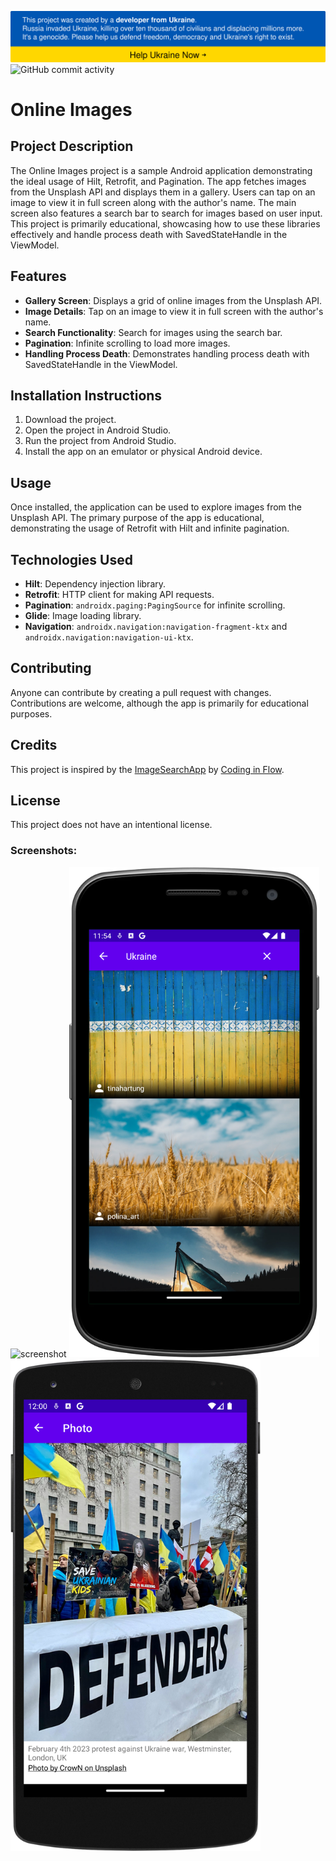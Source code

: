 [![Stand With Ukraine](https://raw.githubusercontent.com/vshymanskyy/StandWithUkraine/main/banner-direct-single.svg)](https://stand-with-ukraine.pp.ua)
<img alt="GitHub commit activity" src="https://img.shields.io/github/commit-activity/m/Turskyi/OnlineImages">

# Online Images

## Project Description

The Online Images project is a sample Android application demonstrating the ideal usage of Hilt,
Retrofit, and Pagination. The app fetches images from the Unsplash API and displays them in a
gallery. Users can tap on an image to view it in full screen along with the author's name. The
main screen also features a search bar to search for images based on user input. This project is
primarily educational, showcasing how to use these libraries effectively and handle process death
with SavedStateHandle in the ViewModel.

## Features

- **Gallery Screen**: Displays a grid of online images from the Unsplash API.
- **Image Details**: Tap on an image to view it in full screen with the author's name.
- **Search Functionality**: Search for images using the search bar.
- **Pagination**: Infinite scrolling to load more images.
- **Handling Process Death**: Demonstrates handling process death with SavedStateHandle in the
  ViewModel.

## Installation Instructions

1. Download the project.
2. Open the project in Android Studio.
3. Run the project from Android Studio.
4. Install the app on an emulator or physical Android device.

## Usage

Once installed, the application can be used to explore images from the Unsplash API. The primary
purpose of the app is educational, demonstrating the usage of Retrofit with Hilt and infinite
pagination.

## Technologies Used

- **Hilt**: Dependency injection library.
- **Retrofit**: HTTP client for making API requests.
- **Pagination**: `androidx.paging:PagingSource` for infinite scrolling.
- **Glide**: Image loading library.
- **Navigation**: `androidx.navigation:navigation-fragment-ktx`
  and `androidx.navigation:navigation-ui-ktx`.

## Contributing

Anyone can contribute by creating a pull request with changes. Contributions are welcome, although
the app is primarily for educational purposes.

## Credits

This project is inspired by the
[ImageSearchApp](https://github.com/codinginflow/ImageSearchApp/tree/Part-13_Handling-Process-Death)
by [Coding in Flow](https://github.com/codinginflow).

## License

This project does not have an intentional license.

### Screenshots:

<!--suppress CheckImageSize -->
<img src="screenshots/Gallery_Screenshot_20240721.png" width="400"  alt="screenshot">
<img src="screenshots/Search_Screenshot_20240721.png" width="400"  alt="screenshot">
<img src="screenshots/Photo_Screenshot_20240721.png" width="400"  alt="screenshot">
